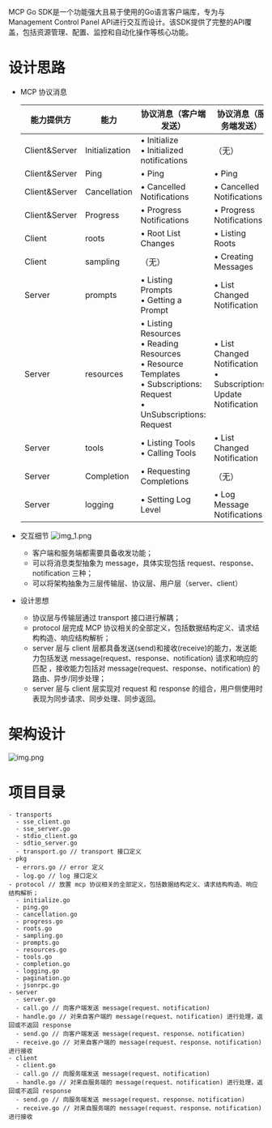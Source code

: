 MCP Go SDK是一个功能强大且易于使用的Go语言客户端库，专为与Management Control Panel API进行交互而设计。该SDK提供了完整的API覆盖，包括资源管理、配置、监控和自动化操作等核心功能。

# 设计思路

- MCP 协议消息

  | 能力提供方     | 能力             | 协议消息（客户端发送）                                                                                   | 协议消息（服务端发送）                                       |
  | ------------- | ---------------- | -------------------------------------------------------------------------------------------------------- | ------------------------------------------------------------ |
  | Client&Server | Initialization   | • Initialize <br>• Initialized notifications                                                            | （无）                                                       |
  | Client&Server | Ping             | • Ping                                                                                                   | • Ping                                                       |
  | Client&Server | Cancellation     | • Cancelled Notifications                                                                               | • Cancelled Notifications                                    |
  | Client&Server | Progress         | • Progress Notifications                                                                                | • Progress Notifications                                     |
  | Client        | roots            | • Root List Changes                                                                                     | • Listing Roots                                              |
  | Client        | sampling         | （无）                                                                                                  | • Creating Messages                                          |
  | Server        | prompts          | • Listing Prompts <br>• Getting a Prompt                                                                | • List Changed Notification                                  |
  | Server        | resources        | • Listing Resources <br>• Reading Resources <br>• Resource Templates <br>• Subscriptions: Request <br>• UnSubscriptions: Request | • List Changed Notification <br>• Subscriptions: Update Notification |
  | Server        | tools            | • Listing Tools <br>• Calling Tools                                                                     | • List Changed Notification                                  |
  | Server        | Completion       | • Requesting Completions                                                                                | （无）                                                       |
  | Server        | logging          | • Setting Log Level                                                                                     | • Log Message Notifications                                  |

- 交互细节
  ![img_1.png](images/img_1.png)
    - 客户端和服务端都需要具备收发功能；
    - 可以将消息类型抽象为 message，具体实现包括 request、response、notification 三种；
    - 可以将架构抽象为三层传输层、协议层、用户层（server、client）


- 设计思想
    - 协议层与传输层通过 transport 接口进行解耦；
    - protocol 层完成 MCP 协议相关的全部定义，包括数据结构定义、请求结构构造、响应结构解析；
    - server 层与 client 层都具备发送(send)和接收(receive)的能力，发送能力包括发送 message(request、response、notification) 请求和响应的匹配 ，接收能力包括对 message(request、response、notification) 的路由、异步/同步处理；
    - server 层与 client 层实现对 request 和 response 的组合，用户侧使用时表现为同步请求、同步处理、同步返回。

# 架构设计
![img.png](images/img.png)

# 项目目录

    - transports
      - sse_client.go
      - sse_server.go
      - stdio_client.go
      - sdtio_server.go
      - transport.go // transport 接口定义
    - pkg
      - errors.go // error 定义
      - log.go // log 接口定义
    - protocol // 放置 mcp 协议相关的全部定义，包括数据结构定义、请求结构构造、响应结构解析；
      - initialize.go
      - ping.go
      - cancellation.go
      - progress.go
      - roots.go
      - sampling.go
      - prompts.go
      - resources.go
      - tools.go
      - completion.go
      - logging.go
      - pagination.go
      - jsonrpc.go
    - server
      - server.go
      - call.go // 向客户端发送 message(request、notification)
      - handle.go // 对来自客户端的 message(request、notification) 进行处理，返回或不返回 response
      - send.go // 向客户端发送 message(request、response、notification)
      - receive.go // 对来自客户端的 message(request、response、notification)进行接收
    - client
      - client.go
      - call.go // 向服务端发送 message(request、notification)
      - handle.go // 对来自服务端的 message(request、notification) 进行处理，返回或不返回 response
      - send.go // 向服务端发送 message(request、response、notification)
      - receive.go // 对来自服务端的 message(request、response、notification)进行接收
